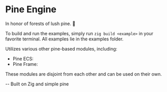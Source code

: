 # Pine Engine

In honor of forests of lush pine. 🌿

To build and run the examples, simply run `zig build <example>` in your favorite terminal. All examples lie in the examples folder.

Utilizes various other pine-based modules, including:

- Pine ECS: [](https://github.com/hl-valdemar/pine-ecs)
- Pine Frame: [](https://github.com/hl-valdemar/pine-frame)

These modules are disjoint from each other and can be used on their own.

-- Built on Zig and simple pine
